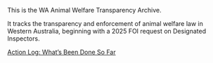 This is the WA Animal Welfare Transparency Archive.

It tracks the transparency and enforcement of animal welfare law in Western Australia, beginning with a 2025 FOI request on Designated Inspectors.


[Action Log: What’s Been Done So Far](action-log.html)
